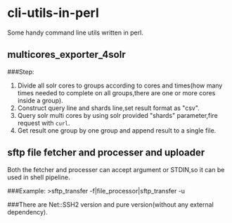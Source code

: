 cli-utils-in-perl
=================
Some handy command line utils written in perl.


multicores_exporter_4solr
-------------------------
###Step:
1. Divide all solr cores to groups according to cores and times(how many times needed to complete on all groups,there are one or more cores inside a group).
2. Construct query line and shards line,set result format as "csv".
3. Query solr multi cores by using solr provided "shards" parameter,fire request with `curl`.
4. Get result one group by one group and append result to a single file.


sftp file fetcher and processer and uploader
--------------------------------------------
Both the fetcher and processer can accept argument or STDIN,so it can be used in shell pipeline.

###Example:
    >sftp_transfer  -f|file_processor|sftp_transfer -u

###There are Net::SSH2 version and pure version(without any external dependency).
